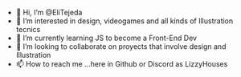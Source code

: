 - 👋 Hi, I’m @EliTejeda
- 👀 I’m interested in design, videogames and all kinds of Illustration tecnics
- 🌱 I’m currently learning JS to become a Front-End Dev
- 💞️ I’m looking to collaborate on proyects that involve design and Illustration
- 📫 How to reach me ...here in Github or Discord as LizzyHouses

<!---
EliTejeda/EliTejeda is a ✨ special ✨ repository because its `README.md` (this file) appears on your GitHub profile.
You can click the Preview link to take a look at your changes.
--->

